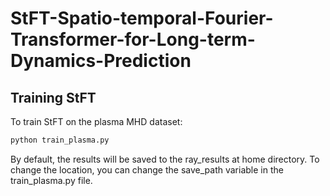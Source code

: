# StFT-Spatio-temporal-Fourier-Transformer-for-Long-term-Dynamics-Prediction


## Training StFT

To train StFT on the plasma MHD dataset:
```bash
python train_plasma.py
```
By default, the results will be saved to the ray_results at home directory. To change the location, you can change the save_path variable in the train_plasma.py file.
